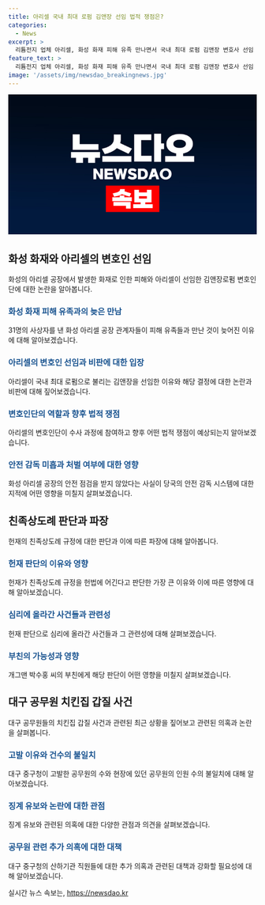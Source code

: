 ```yaml
---
title: 아리셀 국내 최대 로펌 김앤장 선임 법적 쟁점은?
categories:
  - News
excerpt: >
  리튬전지 업체 아리셀, 화성 화재 피해 유족 만나면서 국내 최대 로펌 김앤장 변호사 선임 확인. 보상 집중 주장에도 호화 변호인단 비판 논란. 31명 사상자 유족과의 늦은 만남 이유는? 변호인 압수수색 참여, 향후 역할 전망은? 안전 점검 소홀 지적에 따른 처벌 여부 영향. 헌재 친족상도례 판단으로 파장 예상. 박수홍 씨 부친과 박세리 희망재단 이사장의 부친 처벌 가능성과 영향에 관심. 가족 간 고소 증가 전망과 파장 예상. 대구 치킨집 갑질 사건에서의 공무원 고발 이유와 논란, 징계 미루기와 공무원들의 업무 상황, 산하기관 직원들의 비위 논란과 감사, 복무규정 강화 요구.
feature_text: >
  리튬전지 업체 아리셀, 화성 화재 피해 유족 만나면서 국내 최대 로펌 김앤장 변호사 선임 확인. 보상 집중 주장에도 호화 변호인단 비판 논란. 31명 사상자 유족과의 늦은 만남 이유는? 변호인 압수수색 참여, 향후 역할 전망은? 안전 점검 소홀 지적에 따른 처벌 여부 영향. 헌재 친족상도례 판단으로 파장 예상. 박수홍 씨 부친과 박세리 희망재단 이사장의 부친 처벌 가능성과 영향에 관심. 가족 간 고소 증가 전망과 파장 예상. 대구 치킨집 갑질 사건에서의 공무원 고발 이유와 논란, 징계 미루기와 공무원들의 업무 상황, 산하기관 직원들의 비위 논란과 감사, 복무규정 강화 요구.
image: '/assets/img/newsdao_breakingnews.jpg'
---
```


<p><img src="/assets/img/newsdao_breakingnews.jpg" alt="implanttips 속보" /></p>

<h2 data-ke-size="size26">화성 화재와 아리셀의 변호인 선임</h2>

<p data-ke-size="size16">화성의 아리셀 공장에서 발생한 화재로 인한 피해와 아리셀이 선임한 김앤장로펌 변호인단에 대한 논란을 알아봅니다.</p>

<h3><b><span style="color: #1a5490;">화성 화재 피해 유족과의 늦은 만남</span></b></h3>

<p data-ke-size="size16">31명의 사상자를 낸 화성 아리셀 공장 관계자들이 피해 유족들과 만난 것이 늦어진 이유에 대해 알아보겠습니다.</p>

<h3><b><span style="color: #1a5490;">아리셀의 변호인 선임과 비판에 대한 입장</span></b></h3>

<p data-ke-size="size16">아리셀이 국내 최대 로펌으로 불리는 김앤장을 선임한 이유와 해당 결정에 대한 논란과 비판에 대해 짚어보겠습니다.</p>

<h3><b><span style="color: #1a5490;">변호인단의 역할과 향후 법적 쟁점</span></b></h3>

<p data-ke-size="size16">아리셀의 변호인단이 수사 과정에 참여하고 향후 어떤 법적 쟁점이 예상되는지 알아보겠습니다.</p>

<h3><b><span style="color: #1a5490;">안전 감독 미흡과 처벌 여부에 대한 영향</span></b></h3>

<p data-ke-size="size16">화성 아리셀 공장의 안전 점검을 받지 않았다는 사실이 당국의 안전 감독 시스템에 대한 지적에 어떤 영향을 미칠지 살펴보겠습니다.</p>

<h2 data-ke-size="size26">친족상도례 판단과 파장</h2>

<p data-ke-size="size16">헌재의 친족상도례 규정에 대한 판단과 이에 따른 파장에 대해 알아봅니다.</p>

<h3><b><span style="color: #1a5490;">헌재 판단의 이유와 영향</span></b></h3>

<p data-ke-size="size16">헌재가 친족상도례 규정을 헌법에 어긴다고 판단한 가장 큰 이유와 이에 따른 영향에 대해 알아보겠습니다.</p>

<h3><b><span style="color: #1a5490;">심리에 올라간 사건들과 관련성</span></b></h3>

<p data-ke-size="size16">헌재 판단으로 심리에 올라간 사건들과 그 관련성에 대해 살펴보겠습니다.</p>

<h3><b><span style="color: #1a5490;">부친의 가능성과 영향</span></b></h3>

<p data-ke-size="size16">개그맨 박수홍 씨의 부친에게 해당 판단이 어떤 영향을 미칠지 살펴보겠습니다.</p>

<h2 data-ke-size="size26">대구 공무원 치킨집 갑질 사건</h2>

<p data-ke-size="size16">대구 공무원들의 치킨집 갑질 사건과 관련된 최근 상황을 짚어보고 관련된 의혹과 논란을 살펴봅니다.</p>

<h3><b><span style="color: #1a5490;">고발 이유와 건수의 불일치</span></b></h3>

<p data-ke-size="size16">대구 중구청이 고발한 공무원의 수와 현장에 있던 공무원의 인원 수의 불일치에 대해 알아보겠습니다.</p>

<h3><b><span style="color: #1a5490;">징계 유보와 논란에 대한 관점</span></b></h3>

<p data-ke-size="size16">징계 유보와 관련된 의혹에 대한 다양한 관점과 의견을 살펴보겠습니다.</p>

<h3><b><span style="color: #1a5490;">공무원 관련 추가 의혹에 대한 대책</span></b></h3>

<p data-ke-size="size16">대구 중구청의 산하기관 직원들에 대한 추가 의혹과 관련된 대책과 강화할 필요성에 대해 알아보겠습니다.</p>
실시간 뉴스 속보는, <a href="https://newsdao.kr" rel="dofollow">https://newsdao.kr</a>


